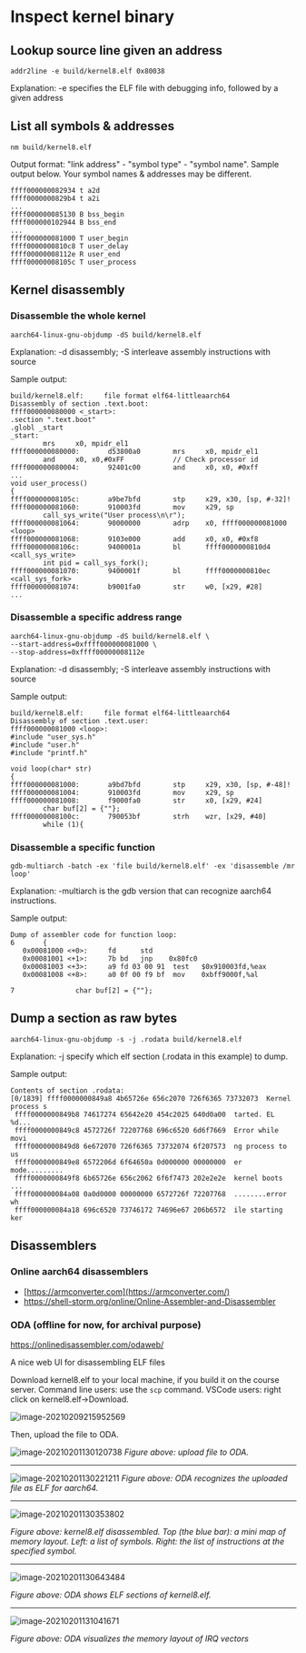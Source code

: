 # Inspect kernel binary

## Lookup source line given an address
```
addr2line -e build/kernel8.elf 0x80038
```
Explanation: -e specifies the ELF file with debugging info, followed by a given address

## List all symbols & addresses

```
nm build/kernel8.elf
```

Output format: "link address" - "symbol type" - "symbol name". Sample output below. Your symbol names & addresses may be different.

```assembly
ffff000000082934 t a2d
ffff0000000829b4 t a2i
...
ffff000000085130 B bss_begin
ffff000000102944 B bss_end
...
ffff000000081000 T user_begin
ffff0000000810c8 T user_delay
ffff00000008112e R user_end
ffff00000008105c T user_process
```

## Kernel disassembly 

### Disassemble the whole kernel
```
aarch64-linux-gnu-objdump -dS build/kernel8.elf
```
Explanation: -d disassembly; -S interleave assembly instructions with source

Sample output: 

```assembly
build/kernel8.elf:     file format elf64-littleaarch64
Disassembly of section .text.boot:
ffff000000080000 <_start>:
.section ".text.boot"
.globl _start
_start:
        mrs     x0, mpidr_el1
ffff000000080000:       d53800a0        mrs     x0, mpidr_el1
        and     x0, x0,#0xFF            // Check processor id
ffff000000080004:       92401c00        and     x0, x0, #0xff
...
void user_process()
{
ffff00000008105c:       a9be7bfd        stp     x29, x30, [sp, #-32]!
ffff000000081060:       910003fd        mov     x29, sp
        call_sys_write("User process\n\r");
ffff000000081064:       90000000        adrp    x0, ffff000000081000 <loop>
ffff000000081068:       9103e000        add     x0, x0, #0xf8
ffff00000008106c:       9400001a        bl      ffff0000000810d4 <call_sys_write>
        int pid = call_sys_fork();
ffff000000081070:       9400001f        bl      ffff0000000810ec <call_sys_fork>
ffff000000081074:       b9001fa0        str     w0, [x29, #28]
...
```

### Disassemble a specific address range

```
aarch64-linux-gnu-objdump -dS build/kernel8.elf \
--start-address=0xffff000000081000 \
--stop-address=0xffff00000008112e 
```

Explanation: -d disassembly; -S interleave assembly instructions with source

Sample output: 

```
build/kernel8.elf:     file format elf64-littleaarch64
Disassembly of section .text.user:
ffff000000081000 <loop>:
#include "user_sys.h"
#include "user.h"
#include "printf.h"

void loop(char* str)
{
ffff000000081000:       a9bd7bfd        stp     x29, x30, [sp, #-48]!
ffff000000081004:       910003fd        mov     x29, sp
ffff000000081008:       f9000fa0        str     x0, [x29, #24]
        char buf[2] = {""};
ffff00000008100c:       790053bf        strh    wzr, [x29, #40]
        while (1){
```

### Disassemble a specific function

```
gdb-multiarch -batch -ex 'file build/kernel8.elf' -ex 'disassemble /mr loop'
```

Explanation: -multiarch is the gdb version that can recognize aarch64 instructions. 

Sample output:

```assembly
Dump of assembler code for function loop:
6       {
   0x00081000 <+0>:     fd      std
   0x00081001 <+1>:     7b bd   jnp    0x80fc0
   0x00081003 <+3>:     a9 fd 03 00 91  test   $0x910003fd,%eax
   0x00081008 <+8>:     a0 0f 00 f9 bf  mov    0xbff9000f,%al

7               char buf[2] = {""};
```

## Dump a section as raw bytes

```
aarch64-linux-gnu-objdump -s -j .rodata build/kernel8.elf
```
Explanation: -j specify which elf section (.rodata in this example) to dump. 

Sample output: 

```
Contents of section .rodata:                                                                                                         [0/1839] ffff0000000849a8 4b65726e 656c2070 726f6365 73732073  Kernel process s
 ffff0000000849b8 74617274 65642e20 454c2025 640d0a00  tarted. EL %d...
 ffff0000000849c8 4572726f 72207768 696c6520 6d6f7669  Error while movi
 ffff0000000849d8 6e672070 726f6365 73732074 6f207573  ng process to us
 ffff0000000849e8 6572206d 6f64650a 0d000000 00000000  er mode.........
 ffff0000000849f8 6b65726e 656c2062 6f6f7473 202e2e2e  kernel boots ...
 ffff000000084a08 0a0d0000 00000000 6572726f 72207768  ........error wh
 ffff000000084a18 696c6520 73746172 74696e67 206b6572  ile starting ker
```

## Disassemblers 

### Online aarch64 disassemblers

- [https://armconverter.com](https://armconverter.com/)
- https://shell-storm.org/online/Online-Assembler-and-Disassembler

### ODA (offline for now, for archival purpose)

https://onlinedisassembler.com/odaweb/  

A nice web UI for disassembling ELF files

Download kernel8.elf to your local machine, if you build it on the course server. Command line users: use the  `scp` command. VSCode users: right click on kernel8.elf->Download. 

![image-20210209215952569](image-20210209215952569.png)

Then, upload the file to ODA.

![image-20210201130120738](image-20210201130120738.png)
*Figure above: upload file to ODA.* 

------------------------------

![image-20210201130221211](image-20210201130221211.png)
*Figure above: ODA recognizes the uploaded file as ELF for aarch64.* 

------------------


![image-20210201130353802](image-20210201130353802.png)

*Figure above: kernel8.elf disassembled. Top (the blue bar): a mini map of memory layout. Left: a list of symbols. Right: the list of instructions at the specified symbol.* 

------------------

![image-20210201130643484](image-20210201130643484.png)

*Figure above: ODA shows ELF sections of kernel8.elf.* 

----------------------------------

![image-20210201131041671](image-20210201131041671.png)

*Figure above: ODA visualizes the memory layout of IRQ vectors* 
